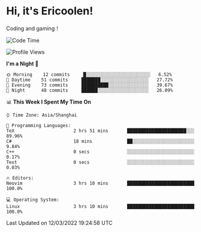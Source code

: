 # Hi, it's Ericoolen!
Coding and gaming！

<!--START_SECTION:waka-->
![Code Time](http://img.shields.io/badge/Code%20Time-188%20hrs%2042%20mins-blue)

![Profile Views](http://img.shields.io/badge/Profile%20Views-0-blue)

**I'm a Night 🦉** 

```text
🌞 Morning    12 commits     █░░░░░░░░░░░░░░░░░░░░░░░░   6.52% 
🌆 Daytime    51 commits     ███████░░░░░░░░░░░░░░░░░░   27.72% 
🌃 Evening    73 commits     ██████████░░░░░░░░░░░░░░░   39.67% 
🌙 Night      48 commits     ██████░░░░░░░░░░░░░░░░░░░   26.09%

```


📊 **This Week I Spent My Time On** 

```text
⌚︎ Time Zone: Asia/Shanghai

💬 Programming Languages: 
TeX                      2 hrs 51 mins       ██████████████████████░░░   89.96% 
C#                       18 mins             ██░░░░░░░░░░░░░░░░░░░░░░░   9.84% 
C++                      0 secs              ░░░░░░░░░░░░░░░░░░░░░░░░░   0.17% 
Text                     0 secs              ░░░░░░░░░░░░░░░░░░░░░░░░░   0.03%

🔥 Editors: 
Neovim                   3 hrs 10 mins       █████████████████████████   100.0%

💻 Operating System: 
Linux                    3 hrs 10 mins       █████████████████████████   100.0%

```


 Last Updated on 12/03/2022 19:24:58 UTC
<!--END_SECTION:waka-->

